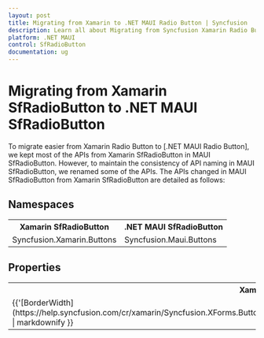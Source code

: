 ```yaml
---
layout: post
title: Migrating from Xamarin to .NET MAUI Radio Button | Syncfusion 
description: Learn all about Migrating from Syncfusion Xamarin Radio Button to Syncfusion .NET MAUI Radio Button control and more here.
platform: .NET MAUI
control: SfRadioButton
documentation: ug
---  
```


# Migrating from Xamarin SfRadioButton to .NET MAUI SfRadioButton 

To migrate easier from Xamarin Radio Button to [.NET MAUI Radio Button], we kept most of the APIs from Xamarin SfRadioButton in MAUI SfRadioButton. However, to maintain the consistency of API naming in MAUI SfRadioButton, we renamed some of the APIs. The APIs changed in MAUI SfRadioButton from Xamarin SfRadioButton are detailed as follows:

## Namespaces 

<table>
<tr>
<th>Xamarin SfRadioButton</th>
<th>.NET MAUI SfRadioButton</th></tr>
<tr>
<td>Syncfusion.Xamarin.Buttons</td>
<td>Syncfusion.Maui.Buttons</td></tr>
</table>

## Properties

<table> 
<tr>
<th>Xamarin SfRadioButton</th>
<th>.NET MAUI SfRadioButton</th>
<th>Description</th></tr>
<tr>
<td> {{'[BorderWidth](https://help.syncfusion.com/cr/xamarin/Syncfusion.XForms.Buttons.ToggleButton.html#Syncfusion_XForms_Buttons_ToggleButton_BorderWidth)' | markdownify }}</td>
<td> {{'[StrokeThickness](https://help.syncfusion.com/cr/maui/Syncfusion.Maui.Buttons.ToggleButton.html#Syncfusion_Maui_Buttons_ToggleButton_StrokeThickness)' | markdownify }}</td>
<td>Gets or sets the stroke thickness.</td></tr>
</table> 



